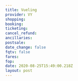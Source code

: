 ```yaml
---
title: Vueling
provider: VY
shopping:
booking:
ticketing:
cancel_refund:
ancillaries:
postsale:
date_change: false
fqtv: false
fares:
fop:
date: 2020-08-25T15:49:00.218Z
layout: post
---
```

